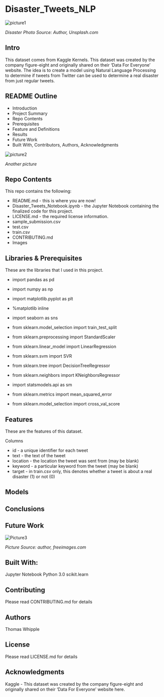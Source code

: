 # Disaster_Tweets_NLP


![picture1]()

*Disaster Photo Source: Author, Unsplash.com*


## Intro
This dataset comes from Kaggle Kernels. This dataset was created by the company figure-eight and originally shared on their ‘Data For Everyone’ website. The idea is to create a model using Natural Language Processing to determine if tweets from Twitter can be used to determine a real disaster from just regular tweets.


## README Outline
* Introduction 
* Project Summary
* Repo Contents
* Prerequisites
* Feature and Definitions
* Results
* Future Work
* Built With, Contributors, Authors, Acknowledgments


![picture2]()

*Another picture*


## Repo Contents
This repo contains the following:
* README.md - this is where you are now!
* Disaster_Tweets_Notebook.ipynb - the Jupyter Notebook containing the finalized code for this project.
* LICENSE.md - the required license information.
* sample_submission.csv
* test.csv
* train.csv
* CONTRIBUTING.md 
* Images



## Libraries & Prerequisites
These are the libraries that I used in this project.

* import pandas as pd
* import numpy as np
* import matplotlib.pyplot as plt
* %matplotlib inline
* import seaborn as sns

* from sklearn.model_selection import train_test_split
* from sklearn.preprocessing import StandardScaler

* from sklearn.linear_model import LinearRegression
* from  sklearn.svm import SVR
* from sklearn.tree import DecisionTreeRegressor
* from sklearn.neighbors import KNeighborsRegressor

* import statsmodels.api as sm

* from sklearn.metrics import mean_squared_error
* from sklearn.model_selection import cross_val_score



## Features
These are the features of this dataset.

Columns
* id - a unique identifier for each tweet
* text - the text of the tweet
* location - the location the tweet was sent from (may be blank)
* keyword - a particular keyword from the tweet (may be blank)
* target - in train.csv only, this denotes whether a tweet is about a real disaster (1) or not (0)


## Models




## Conclusions





## Future Work



![Picture3]()

*Picture Source: author, freeimages.com*


## Built With:
Jupyter Notebook
Python 3.0
scikit.learn

## Contributing
Please read CONTRIBUTING.md for details

## Authors
Thomas Whipple

## License
Please read LICENSE.md for details

## Acknowledgments
Kaggle - This dataset was created by the company figure-eight and originally shared on their ‘Data For Everyone’ website here.

